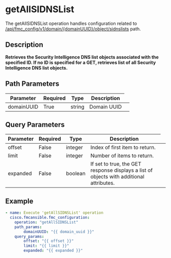 # getAllSIDNSList

The getAllSIDNSList operation handles configuration related to [/api/fmc_config/v1/domain/{domainUUID}/object/sidnslists](/paths//api/fmc_config/v1/domain/{domain_uuid}/object/sidnslists.md) path.&nbsp;
## Description
**Retrieves the Security Intelligence DNS list objects associated with the specified ID. If no ID is specified for a GET, retrieves list of all Security Intelligence DNS list objects.**

## Path Parameters
| Parameter | Required | Type | Description |
| --------- | -------- | ---- | ----------- |
| domainUUID | True | string <td colspan=3> Domain UUID |

## Query Parameters
| Parameter | Required | Type | Description |
| --------- | -------- | ---- | ----------- |
| offset | False | integer <td colspan=3> Index of first item to return. |
| limit | False | integer <td colspan=3> Number of items to return. |
| expanded | False | boolean <td colspan=3> If set to true, the GET response displays a list of objects with additional attributes. |

## Example
```yaml
- name: Execute 'getAllSIDNSList' operation
  cisco.fmcansible.fmc_configuration:
    operation: "getAllSIDNSList"
    path_params:
        domainUUID: "{{ domain_uuid }}"
    query_params:
        offset: "{{ offset }}"
        limit: "{{ limit }}"
        expanded: "{{ expanded }}"

```